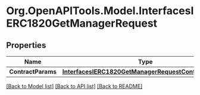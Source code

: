 # Org.OpenAPITools.Model.InterfacesIERC1820GetManagerRequest

## Properties

Name | Type | Description | Notes
------------ | ------------- | ------------- | -------------
**ContractParams** | [**InterfacesIERC1820GetManagerRequestContractParams**](InterfacesIERC1820GetManagerRequestContractParams.md) |  | 

[[Back to Model list]](../README.md#documentation-for-models) [[Back to API list]](../README.md#documentation-for-api-endpoints) [[Back to README]](../README.md)

